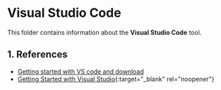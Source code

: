 # Visual Studio Code <!-- omit from toc -->

This folder contains information about the **Visual Studio Code** tool.

## 1. References

- [Getting started with VS code and download](https://code.visualstudio.com/docs/?dv=win64user)
- [Getting Started with Visual Studio](https://code.visualstudio.com/docs){:target="_blank" rel="noopener"}